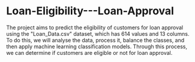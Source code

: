 ﻿# Loan-Eligibility---Loan-Approval 
The project aims to predict the eligibility of customers for loan approval using the "Loan_Data.csv" dataset, which has 614 values and 13 columns. To do this, we will analyse the data, process it, balance the classes, and then apply machine learning classification models. Through this process, we can determine if customers are eligible or not for loan approval.
